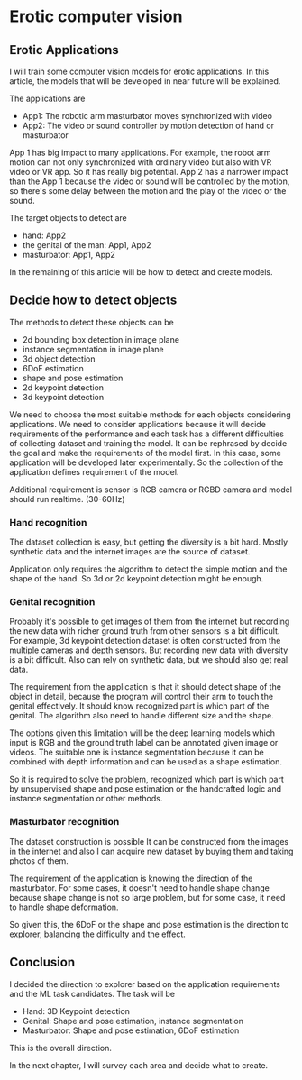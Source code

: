 # Erotic computer vision
## Erotic Applications
I will train some computer vision models for erotic applications. 
In this article, the models that will be developed in near future will be explained.

The applications are

* App1: The robotic arm masturbator moves synchronized with video
* App2: The video or sound controller by motion detection of hand or masturbator

App 1 has big impact to many applications. 
For example, the robot arm motion can not only synchronized with ordinary video but also with VR video or VR app. So it has really big potential.
App 2 has a narrower impact than the App 1 because the video or sound will be controlled by the motion, so there's some delay between the motion and the play of the video or the sound.

The target objects to detect are 

* hand: App2
* the genital of the man: App1, App2
* masturbator: App1, App2

In the remaining of this article will be how to detect and create models.

## Decide how to detect objects
The methods to detect these objects can be 

* 2d bounding box detection in image plane
* instance segmentation in image plane
* 3d object detection
* 6DoF estimation
* shape and pose estimation
* 2d keypoint detection
* 3d keypoint detection

We need to choose the most suitable methods for each objects considering applications. We need to consider applications because it will decide requirements of the performance and each task has a different difficulties of collecting dataset and training the model. It can be rephrased by decide the goal and make the requirements of the model first. In this case, some application will be developed later experimentally. So the collection of the application defines requirement of the model. 

Additional requirement is sensor is RGB camera or RGBD camera and model should run realtime. (30-60Hz)

### Hand recognition
The dataset collection is easy, but getting the diversity is a bit hard. 
Mostly synthetic data and the internet images are the source of dataset. 

Application only requires the algorithm to detect the simple motion and the shape of the hand. So 3d or 2d keypoint detection might be enough.

### Genital recognition
Probably it's possible to get images of them from the internet but recording the new data with richer ground truth from other sensors is a bit difficult. For example, 3d keypoint detection dataset is often constructed from the multiple cameras and depth sensors. But recording new data with diversity is a bit difficult. Also can rely on synthetic data, but we should also get real data.

The requirement from the application is that it should detect shape of the object in detail, because the program will control their arm to touch the genital effectively. It should know recognized part is which part of the genital. The algorithm also need to handle different size and the shape.

The options given this limitation will be the deep learning models which input is RGB and the ground truth label can be annotated given image or videos. The suitable one is instance segmentation because it can be combined with depth information and can be used as a shape estimation.

So it is required to solve the problem, recognized which part is which part by unsupervised shape and pose estimation or the handcrafted logic and instance segmentation or other methods.

### Masturbator recognition
The dataset construction is possible It can be constructed from the images in the internet and also I can acquire new dataset by buying them and taking photos of them. 

The requirement of the application is knowing the direction of the masturbator. For some cases, it doesn't need to handle shape change because shape change is not so large problem, but for some case, it need to handle shape deformation.

So given this, the 6DoF or the shape and pose estimation is the direction to explorer, balancing the difficulty and the effect.

## Conclusion
I decided the direction to explorer based on the application requirements and the ML task candidates. The task will be 

* Hand: 3D Keypoint detection 
* Genital: Shape and pose estimation, instance segmentation
* Masturbator: Shape and pose estimation, 6DoF estimation

This is the overall direction.

In the next chapter, I will survey each area and decide what to create.
